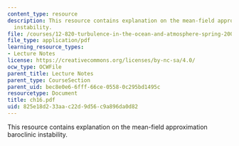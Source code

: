 ```yaml
---
content_type: resource
description: This resource contains explanation on the mean-field approximation baroclinic
  instability.
file: /courses/12-820-turbulence-in-the-ocean-and-atmosphere-spring-2006/825e18d233aac22d9d56c9a896da0d82_ch16.pdf
file_type: application/pdf
learning_resource_types:
- Lecture Notes
license: https://creativecommons.org/licenses/by-nc-sa/4.0/
ocw_type: OCWFile
parent_title: Lecture Notes
parent_type: CourseSection
parent_uid: bec8e0e6-6fff-66ce-0558-0c295bd1495c
resourcetype: Document
title: ch16.pdf
uid: 825e18d2-33aa-c22d-9d56-c9a896da0d82
---
```

This resource contains explanation on the mean-field approximation baroclinic instability.